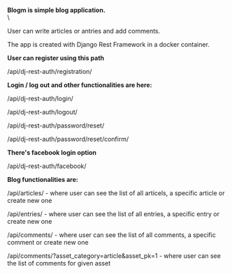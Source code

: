 **Blogm is simple blog application.**\
\

User can write articles or antries and add comments.

The app is created with Django Rest Framework in a docker container.

**User can register using this path**

/api/dj-rest-auth/registration/

**Login / log out and other functionalities are here:**

/api/dj-rest-auth/login/

/api/dj-rest-auth/logout/

/api/dj-rest-auth/password/reset/

/api/dj-rest-auth/password/reset/confirm/


**There's facebook login option**

/api/dj-rest-auth/facebook/


**Blog functionalities are:**

/api/articles/ - where user can see the list of all articels, a specific article or create new one

/api/entries/ - where user can see the list of all entries, a specific entry or create new one

/api/comments/ - where user can see the list of all comments, a specific comment or create new one

/api/comments/?asset_category=article&asset_pk=1 - where user can see the list of comments for given asset

